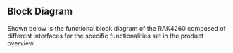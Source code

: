 ## Block Diagram

Shown below is the functional block diagram of the RAK4260 composed of different interfaces for the specific functionalities set in the product overview.

<rk-img
  src="/assets/images/datasheet/rak4260/block_diagram.png"
  width="100%"
  figure-number="4"
  caption="RAK4260 Interfaces"
/>